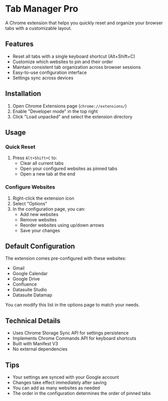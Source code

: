 # Tab Manager Pro

A Chrome extension that helps you quickly reset and organize your browser tabs with a customizable layout.

## Features

- Reset all tabs with a single keyboard shortcut (Alt+Shift+C)
- Customize which websites to pin and their order
- Maintain consistent tab organization across browser sessions
- Easy-to-use configuration interface
- Settings sync across devices

## Installation

1. Open Chrome Extensions page (`chrome://extensions/`)
2. Enable "Developer mode" in the top right
3. Click "Load unpacked" and select the extension directory

## Usage

### Quick Reset

1. Press `Alt+Shift+C` to:
   - Clear all current tabs
   - Open your configured websites as pinned tabs
   - Open a new tab at the end

### Configure Websites

1. Right-click the extension icon
2. Select "Options"
3. In the configuration page, you can:
   - Add new websites
   - Remove websites
   - Reorder websites using up/down arrows
   - Save your changes

## Default Configuration

The extension comes pre-configured with these websites:

- Gmail
- Google Calendar
- Google Drive
- Confluence
- Datasuite Studio
- Datasuite Datamap

You can modify this list in the options page to match your needs.

## Technical Details

- Uses Chrome Storage Sync API for settings persistence
- Implements Chrome Commands API for keyboard shortcuts
- Built with Manifest V3
- No external dependencies

## Tips

- Your settings are synced with your Google account
- Changes take effect immediately after saving
- You can add as many websites as needed
- The order in the configuration determines the order of pinned tabs
